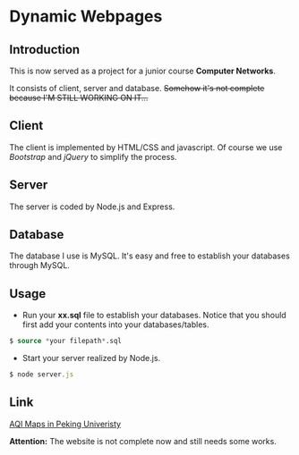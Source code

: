# Dynamic Webpages

## Introduction
<!--
This is a dynamic webpage that presents our collecting-datas timely in one of my research named ___3D-AQImaps Building by UAV Sensing___.
-->
This is now served as a project for a junior course __Computer Networks__.

It consists of client, server and database.  ~~Somehow it's not complete because I'M STILL WORKING ON IT...~~

## Client
The client is implemented by HTML/CSS and javascript. Of course we use _Bootstrap_ and _jQuery_ to simplify the process.

## Server
The server is coded by Node.js and Express. 

## Database
The database I use is MySQL. It's easy and free to establish your databases through MySQL. 

## Usage
* Run your __xx.sql__ file to establish your databases. Notice that you should first add your contents into your databases/tables.
```SQL
$ source *your filepath*.sql
```
* Start your server realized by Node.js.
```javascript
$ node server.js
```

## Link
[AQI Maps in Peking Univeristy](aqimaps.com)

__Attention:__ The website is not complete now and still needs some works.
